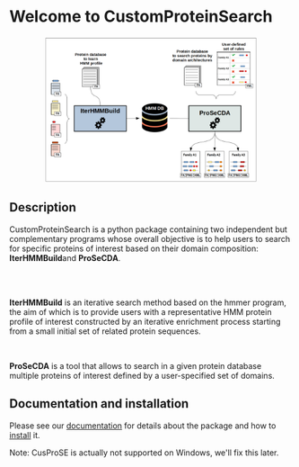 # Welcome to CustomProteinSearch
<figure style="margin-left: auto; margin-right: auto; text-align: center;">
    <img src="docs/img/cusprose_scheme.png"
      alt="Overview of the CusProSe package functionalities"
      style="width: 75%; margin-left: auto; margin-right: auto; text-align: center;">
</figure>

## Description
<p>
CustomProteinSearch is a python package containing two independent but complementary programs whose overall objective is to help users to search for specific proteins of interest based on their domain composition: <b>IterHMMBuild</b>and <b>ProSeCDA</b>.
</p>
<br>
<br>

<p>
<b>IterHMMBuild</b> is an iterative search method based on the hmmer program, the aim of which is to provide users with a representative HMM protein profile of interest constructed by an iterative enrichment process starting from a small initial set of related protein sequences.
</p>

<br>

<p>
<b>ProSeCDA</b> is a tool that allows to search in a given protein database multiple proteins of interest defined by a user-specified set of domains.
</p>

## Documentation and installation
Please see our [documentation](https://nchenche.github.io/cusProSe/) for details about the package and how to [install](https://nchenche.github.io/cusProSe/installation.html) it.

Note: CusProSE is actually not supported on Windows, we'll fix this later.
